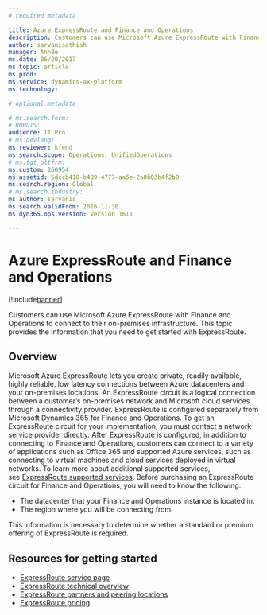 ```yaml
---
# required metadata

title: Azure ExpressRoute and Finance and Operations
description: Customers can use Microsoft Azure ExpressRoute with Finance and Operations to connect to their on-premises infrastructure. This topic provides the information that you need to get started with ExpressRoute.
author: sarvanisathish
manager: AnnBe
ms.date: 06/20/2017
ms.topic: article
ms.prod: 
ms.service: dynamics-ax-platform
ms.technology: 

# optional metadata

# ms.search.form: 
# ROBOTS: 
audience: IT Pro
# ms.devlang: 
ms.reviewer: kfend
ms.search.scope: Operations, UnifiedOperations
# ms.tgt_pltfrm: 
ms.custom: 260954
ms.assetid: 5dccb418-b489-4777-aa5e-2a0b03b4f2b0
ms.search.region: Global
# ms.search.industry: 
ms.author: sarvanis
ms.search.validFrom: 2016-11-30
ms.dyn365.ops.version: Version 1611

---
```


# Azure ExpressRoute and Finance and Operations

[!include[banner](../includes/banner.md)]


Customers can use Microsoft Azure ExpressRoute with Finance and Operations to connect to their on-premises infrastructure. This topic provides the information that you need to get started with ExpressRoute.

Overview
--------

Microsoft Azure ExpressRoute lets you create private, readily available, highly reliable, low latency connections between Azure datacenters and your on-premises locations. An ExpressRoute circuit is a logical connection between a customer’s on-premises network and Microsoft cloud services through a connectivity provider. ExpressRoute is configured separately from Microsoft Dynamics 365 for Finance and Operations. To get an ExpressRoute circuit for your implementation, you must contact a network service provider directly. After ExpressRoute is configured, in addition to connecting to Finance and Operations, customers can connect to a variety of applications such as Office 365 and supported Azure services, such as connecting to virtual machines and cloud services deployed in virtual networks. To learn more about additional supported services, see [ExpressRoute supported services](/azure/expressroute/expressroute-faqs#Supported-services). Before purchasing an ExpressRoute circuit for Finance and Operations, you will need to know the following:

-   The datacenter that your Finance and Operations instance is located in.
-   The region where you will be connecting from.

This information is necessary to determine whether a standard or premium offering of ExpressRoute is required.

## Resources for getting started
-   [ExpressRoute service page](https://azure.microsoft.com/en-us/services/expressroute/)
-   [ExpressRoute technical overview](https://azure.microsoft.com/en-us/documentation/articles/expressroute-introduction/)
-   [ExpressRoute partners and peering locations](https://azure.microsoft.com/en-us/documentation/articles/expressroute-locations/)
-   [ExpressRoute pricing](https://azure.microsoft.com/en-us/pricing/details/expressroute/)




